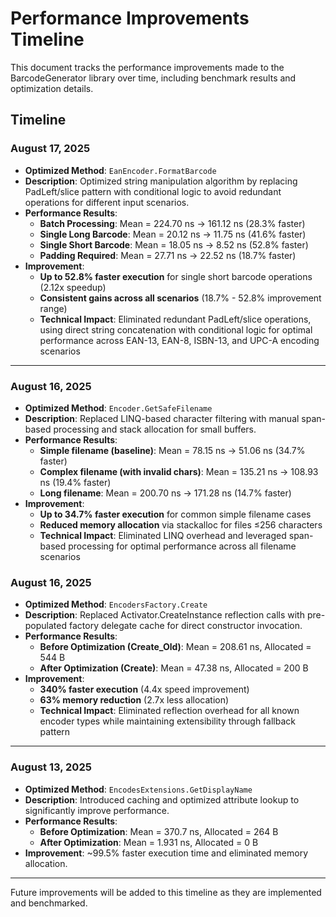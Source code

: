 # Performance Improvements Timeline

This document tracks the performance improvements made to the BarcodeGenerator library over time, including benchmark results and optimization details.

## Timeline

### August 17, 2025
- **Optimized Method**: `EanEncoder.FormatBarcode`
- **Description**: Optimized string manipulation algorithm by replacing PadLeft/slice pattern with conditional logic to avoid redundant operations for different input scenarios.
- **Performance Results**:
  - **Batch Processing**: Mean = 224.70 ns → 161.12 ns (28.3% faster)
  - **Single Long Barcode**: Mean = 20.12 ns → 11.75 ns (41.6% faster)
  - **Single Short Barcode**: Mean = 18.05 ns → 8.52 ns (52.8% faster)
  - **Padding Required**: Mean = 27.71 ns → 22.52 ns (18.7% faster)
- **Improvement**: 
  - **Up to 52.8% faster execution** for single short barcode operations (2.12x speedup)
  - **Consistent gains across all scenarios** (18.7% - 52.8% improvement range)
  - **Technical Impact**: Eliminated redundant PadLeft/slice operations, using direct string concatenation with conditional logic for optimal performance across EAN-13, EAN-8, ISBN-13, and UPC-A encoding scenarios

---

### August 16, 2025
- **Optimized Method**: `Encoder.GetSafeFilename`
- **Description**: Replaced LINQ-based character filtering with manual span-based processing and stack allocation for small buffers.
- **Performance Results**:
  - **Simple filename (baseline)**: Mean = 78.15 ns → 51.06 ns (34.7% faster)
  - **Complex filename (with invalid chars)**: Mean = 135.21 ns → 108.93 ns (19.4% faster)  
  - **Long filename**: Mean = 200.70 ns → 171.28 ns (14.7% faster)
- **Improvement**:
  - **Up to 34.7% faster execution** for common simple filename cases
  - **Reduced memory allocation** via stackalloc for files ≤256 characters
  - **Technical Impact**: Eliminated LINQ overhead and leveraged span-based processing for optimal performance across all filename scenarios

### August 16, 2025
- **Optimized Method**: `EncodersFactory.Create`
- **Description**: Replaced Activator.CreateInstance reflection calls with pre-populated factory delegate cache for direct constructor invocation.
- **Performance Results**:
  - **Before Optimization (Create_Old)**: Mean = 208.61 ns, Allocated = 544 B
  - **After Optimization (Create)**: Mean = 47.38 ns, Allocated = 200 B
- **Improvement**: 
  - **340% faster execution** (4.4x speed improvement)
  - **63% memory reduction** (2.7x less allocation)
  - **Technical Impact**: Eliminated reflection overhead for all known encoder types while maintaining extensibility through fallback pattern

---

### August 13, 2025
- **Optimized Method**: `EncodesExtensions.GetDisplayName`
- **Description**: Introduced caching and optimized attribute lookup to significantly improve performance.
- **Performance Results**:
  - **Before Optimization**: Mean = 370.7 ns, Allocated = 264 B
  - **After Optimization**: Mean = 1.931 ns, Allocated = 0 B
- **Improvement**: ~99.5% faster execution time and eliminated memory allocation.

---

Future improvements will be added to this timeline as they are implemented and benchmarked.
